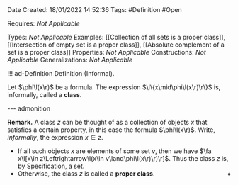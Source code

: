 <br />
<br />

Date Created: 18/01/2022 14:52:36
Tags: #Definition #Open

Requires: _Not Applicable_

Types: _Not Applicable_
Examples: [[Collection of all sets is a proper class]], [[Intersection of empty set is a proper class]], [[Absolute complement of a set is a proper class]] 
Properties: _Not Applicable_
Constructions: _Not Applicable_
Generalizations: _Not Applicable_

!!! ad-Definition Definition (Informal).

Let $\phi\l(x\r)$ be a formula. The expression $\l\{x\mid\phi\l(x\r)\r\}$ is, informally, called a **class**.

--- admonition

**Remark.** A class $z$ can be thought of as a collection of objects $x$ that satisfies a certain property, in this case the formula $\phi\l(x\r)$. Write, _informally_, the expression $x\in z$.
* If all such objects $x$ are elements of some set $v$, then we have $\fa x\l[x\in z\Leftrightarrow\l(x\in v\land\phi\l(x\r)\r)\r]$. Thus the class $z$ is, by Specification, a set.
* Otherwise, the class $z$ is called a **proper class**.<span style="float:right;">$\blacklozenge$</span>
